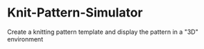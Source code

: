 # Knit-Pattern-Simulator
Create a knitting pattern template and display the pattern in a "3D" environment
